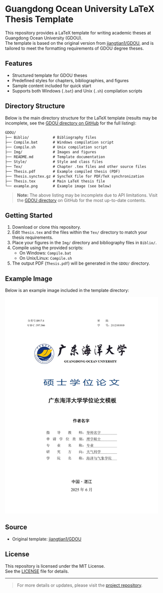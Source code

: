# Guangdong Ocean University LaTeX Thesis Template

This repository provides a LaTeX template for writing academic theses at Guangdong Ocean University (GDOU).  
The template is based on the original version from [jiangtian1/GDOU](https://github.com/jiangtian1/GDOU/tree/main), and is tailored to meet the formatting requirements of GDOU degree theses.

## Features

- Structured template for GDOU theses
- Predefined styles for chapters, bibliographies, and figures
- Sample content included for quick start
- Supports both Windows (`.bat`) and Unix (`.sh`) compilation scripts

## Directory Structure

Below is the main directory structure for the LaTeX template (results may be incomplete, see the [GDOU directory on GitHub](https://github.com/SQYQianYe/GDOU_Latex_Template/tree/main/GDOU) for the full listing):

```
GDOU/
├── Biblio/           # Bibliography files
├── Compile.bat       # Windows compilation script
├── Compile.sh        # Unix compilation script
├── Img/              # Images and figures
├── README.md         # Template documentation
├── Style/            # Style and class files
├── Tex/              # Chapter .tex files and other source files
├── Thesis.pdf        # Example compiled thesis (PDF)
├── Thesis.synctex.gz # SyncTeX file for PDF/TeX synchronization
├── Thesis.tex        # Main LaTeX thesis file
└── example.png       # Example image (see below)
```

> **Note:** The above listing may be incomplete due to API limitations. Visit the [GDOU directory](https://github.com/SQYQianYe/GDOU_Latex_Template/tree/main/GDOU) on GitHub for the most up-to-date contents.


## Getting Started

1. Download or clone this repository.
2. Edit `Thesis.tex` and the files within the `Tex/` directory to match your thesis requirements.
3. Place your figures in the `Img/` directory and bibliography files in `Biblio/`.
4. Compile using the provided scripts:
   - On Windows: `Compile.bat`
   - On Unix/Linux: `Compile.sh`
5. The output PDF (`Thesis.pdf`) will be generated in the `GDOU/` directory.

## Example Image

Below is an example image included in the template directory:

![example](./example.png)

## Source

- Original template: [jiangtian1/GDOU](https://github.com/jiangtian1/GDOU/tree/main)

## License

This repository is licensed under the MIT License.  
See the [LICENSE](./LICENSE) file for details.

---

> For more details or updates, please visit the [project repository](https://github.com/SQYQianYe/GDOU_Latex_Template).
